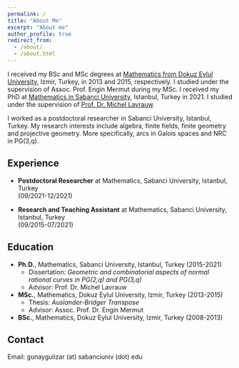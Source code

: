 ```yaml
---
permalink: /
title: "About Me"
excerpt: "About me"
author_profile: true
redirect_from:
  - /about/
  - /about.html
---
```

I received my BSc and MSc degrees at [Mathematics from Dokuz Eylul University](https://math.deu.edu.tr/home/), Izmir, Turkey, in 2013 and 2015, respectively. I studied under the supervision of Assoc. Prof. Engin Mermut during my MSc. I received my PhD at [Mathematics in Sabanci University](https://math.sabanciuniv.edu/), Istanbul, Turkey in 2021. I studied under the supervision of [Prof. Dr. Michel Lavrauw](http://people.sabanciuniv.edu/~mlavrauw/).

I worked as a postdoctoral researcher in Sabanci University, Istanbul, Turkey. My research interests include algebra, finite fields, finite geometry and projective geometry. More specifically, arcs in Galois spaces and NRC in PG(3,q).

## Experience

* <b>Postdoctoral Researcher</b> at Mathematics, Sabanci University, Istanbul, Turkey  
  (09/2021-12/2021)
 
* <b>Research and Teaching Assistant</b> at Mathematics, Sabanci University, Istanbul, Turkey  
  (09/2015-07/2021)
  
## Education

* <b>Ph.D.</b>, Mathematics, Sabanci University, Istanbul, Turkey (2015-2021)
  * Dissertation: *Geometric and combinatorial aspects of normal rational curves in PG(2,q) and PG(3,q)* 
  * Advisor: Prof. Dr. Michel Lavrauw
* <b>MSc.</b>, Mathematics, Dokuz Eylul University, Izmir, Turkey (2013-2015)
  * Thesis: *Auslander-Bridger Transpose* 
  * Advisor: Assoc. Prof. Dr. Engin Mermut
* <b>BSc.</b>, Mathematics, Dokuz Eylul University, Izmir, Turkey (2008-2013)

## Contact

Email: gunaygulizar (at) sabanciuniv (dot) edu
